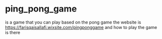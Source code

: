 # ping_pong_game
is a game that you can play
based on the pong game the website is https://farisqaisallafi.wixsite.com/pingponggame and how to play the game is there
